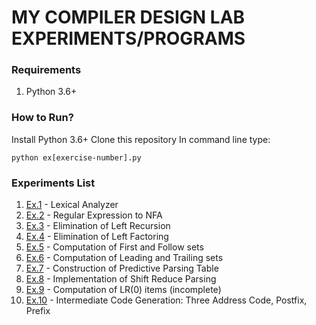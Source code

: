 # MY COMPILER DESIGN LAB EXPERIMENTS/PROGRAMS

### Requirements
1. Python 3.6+

### How to Run?
Install Python 3.6+
Clone this repository
In command line type:
```
python ex[exercise-number].py
```

### Experiments List
1. [Ex.1](ex1.py) - Lexical Analyzer
2. [Ex.2](ex2.py) - Regular Expression to NFA
3. [Ex.3](ex3.py) - Elimination of Left Recursion
4. [Ex.4](ex4.py) - Elimination of Left Factoring
5. [Ex.5](ex5.py) - Computation of First and Follow sets
6. [Ex.6](ex6.py) - Computation of Leading and Trailing sets
7. [Ex.7](ex7.py) - Construction of Predictive Parsing Table
8. [Ex.8](ex8.py) - Implementation of Shift Reduce Parsing
9. [Ex.9](ex9.py) - Computation of LR(0) items (incomplete)
10. [Ex.10](ex10.py) - Intermediate Code Generation: Three Address Code, Postfix, Prefix

